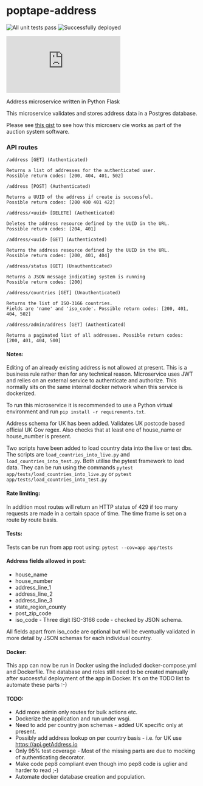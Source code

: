# poptape-address
![All unit tests pass](https://github.com/cliveyg/poptape-address/actions/workflows/unit-test.yml/badge.svg) ![Successfully deployed](https://github.com/cliveyg/poptape-address/actions/workflows/post-merge-deployment.yml/badge.svg)

![test](https://gist.githubusercontent.com/cliveyg/60b6fa4efc8e71a0dae17eee4b2949df/raw/poptape-address-[poptape-address-junit-coverage.json)

Address microservice written in Python Flask

This microservice validates and stores address data in a Postgres database.

Please see [this gist](https://gist.github.com/cliveyg/cf77c295e18156ba74cda46949231d69) to see how this microserv
cie works as part of the auction system software.

### API routes

```
/address [GET] (Authenticated)

Returns a list of addresses for the authenticated user. 
Possible return codes: [200, 404, 401, 502]

/address [POST] (Authenticated)

Returns a UUID of the address if create is successful. 
Possible return codes: [200 400 401 422]

/address/<uuid> [DELETE] (Authenticated)

Deletes the address resource defined by the UUID in the URL. 
Possible return codes: [204, 401]

/address/<uuid> [GET] (Authenticated)

Returns the address resource defined by the UUID in the URL. 
Possible return codes: [200, 401, 404]

/address/status [GET] (Unauthenticated)

Returns a JSON message indicating system is running 
Possible return codes: [200]

/address/countries [GET] (Unauthenticated)

Returns the list of ISO-3166 countries. 
Fields are 'name' and 'iso_code'. Possible return codes: [200, 401, 404, 502]

/address/admin/address [GET] (Authenticated)

Returns a paginated list of all addresses. Possible return codes: [200, 401, 404, 500] 
```

#### Notes:
Editing of an already existing address is not allowed at present. This is a business rule rather than for any technical reason. Microservice uses JWT and relies on an external service to authenticate and authorize. This normally sits on the same internal docker network when this service is dockerized. 

To run this microservice it is recommended to use a Python virtual environment and run `pip install -r requirements.txt`. 

Address schema for UK has been added. Validates UK postcode based official UK Gov regex. Also checks that at least one of house\_name or house\_number is present.

Two scripts have been added to load country data into the live or test dbs. The scripts are `load_countries_into_live.py` and `load_countries_into_test.py`. Both utilise the pytest framework to load data. They can be run using the commands `pytest app/tests/load_countries_into_live.py` or `pytest app/tests/load_countries_into_test.py`

#### Rate limiting:
In addition most routes will return an HTTP status of 429 if too many requests are made in a certain space of time. The time frame is set on a route by route basis.

#### Tests:
Tests can be run from app root using: `pytest --cov=app app/tests`

#### Address fields allowed in post:
* house\_name
* house\_number
* address\_line\_1
* address\_line\_2
* address\_line\_3
* state\_region\_county
* post\_zip\_code
* iso\_code - Three digit ISO-3166 code - checked by JSON schema.

All fields apart from iso\_code are optional but will be eventually validated in more detail by JSON schemas for each individual country. 

#### Docker:
This app can now be run in Docker using the included docker-compose.yml and Dockerfile. The database and roles still need to be created manually after successful deployment of the app in Docker. It's on the TODO list to automate these parts :-)

#### TODO:
* Add more admin only routes for bulk actions etc.
* Dockerize the application and run under wsgi.
* Need to add per country json schemas - added UK specific only at present.
* Possibly add address lookup on per country basis - i.e. for UK use https://api.getAddress.io
* Only 95% test coverage - Most of the missing parts are due to mocking of authenticating decorator.
* Make code pep8 compliant even though imo pep8 code is uglier and harder to read ;-)
* Automate docker database creation and population.
